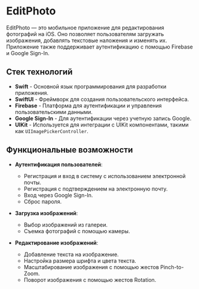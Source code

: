 # EditPhoto

EditPhoto — это мобильное приложение для редактирования фотографий на iOS. Оно позволяет пользователям загружать изображения, добавлять текстовые наложения и изменять их. Приложение также поддерживает аутентификацию с помощью Firebase и Google Sign-In.

## Стек технологий

- **Swift** - Основной язык программирования для разработки приложения.
- **SwiftUI** - Фреймворк для создания пользовательского интерфейса.
- **Firebase** - Платформа для аутентификации и управления пользовательскими данными.
- **Google Sign-In** - Для аутентификации через учетную запись Google.
- **UIKit** - Используется для интеграции с UIKit компонентами, такими как `UIImagePickerController`.

## Функциональные возможности

- **Аутентификация пользователей**:
  - Регистрация и вход в систему с использованием электронной почты.
  - Регистрация с подтверждением на электронную почту.
  - Вход через Google Sign-In.
  - Сброс пароля.

- **Загрузка изображений**:
  - Выбор изображений из галереи.
  - Съемка фотографий с помощью камеры.

- **Редактирование изображений**:
  - Добавление текста на изображение.
  - Настройка размера шрифта и цвета текста.
  - Масштабирование изображения с помощью жестов Pinch-to-Zoom.
  - Поворот изображения с помощью жестов Rotation.

